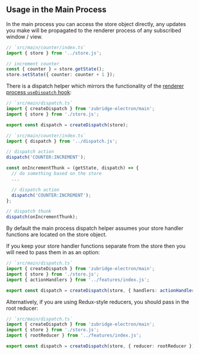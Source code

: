 ## Usage in the Main Process

In the main process you can access the store object directly, any updates you make will be propagated to the renderer process of any subscribed window / view.

```ts annotate
// `src/main/counter/index.ts`
import { store } from '../store.js';

// increment counter
const { counter } = store.getState();
store.setState({ counter: counter + 1 });
```

There is a dispatch helper which mirrors the functionality of the [renderer process `useDispatch` hook](./usage-renderer-process.md):

```ts annotate
// `src/main/dispatch.ts`
import { createDispatch } from 'zubridge-electron/main';
import { store } from './store.js';

export const dispatch = createDispatch(store);
```

```ts annotate
// `src/main/counter/index.ts`
import { dispatch } from '../dispatch.js';

// dispatch action
dispatch('COUNTER:INCREMENT');

const onIncrementThunk = (getState, dispatch) => {
  // do something based on the store
  ...

  // dispatch action
  dispatch('COUNTER:INCREMENT');
};

// dispatch thunk
dispatch(onIncrementThunk);
```

By default the main process dispatch helper assumes your store handler functions are located on the store object.

If you keep your store handler functions separate from the store then you will need to pass them in as an option:

```ts annotate
// `src/main/dispatch.ts`
import { createDispatch } from 'zubridge-electron/main';
import { store } from './store.js';
import { actionHandlers } from '../features/index.js';

export const dispatch = createDispatch(store, { handlers: actionHandlers(store, initialState) });
```

Alternatively, if you are using Redux-style reducers, you should pass in the root reducer:

```ts annotate
// `src/main/dispatch.ts`
import { createDispatch } from 'zubridge-electron/main';
import { store } from './store.js';
import { rootReducer } from '../features/index.js';

export const dispatch = createDispatch(store, { reducer: rootReducer });
```
